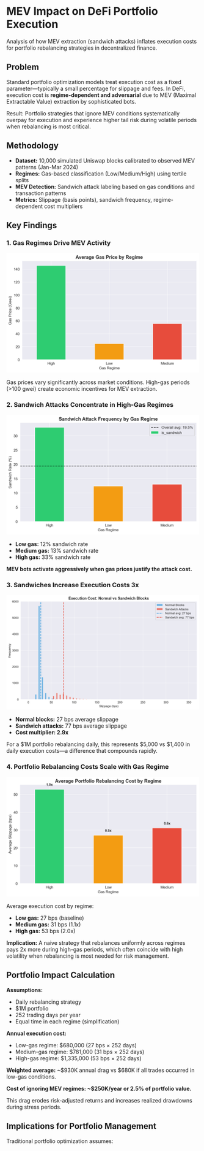 # MEV Impact on DeFi Portfolio Execution

Analysis of how MEV extraction (sandwich attacks) inflates execution costs for portfolio rebalancing strategies in decentralized finance.

## Problem

Standard portfolio optimization models treat execution cost as a fixed parameter—typically a small percentage for slippage and fees. In DeFi, execution cost is **regime-dependent and adversarial** due to MEV (Maximal Extractable Value) extraction by sophisticated bots.

Result: Portfolio strategies that ignore MEV conditions systematically overpay for execution and experience higher tail risk during volatile periods when rebalancing is most critical.

## Methodology

- **Dataset:** 10,000 simulated Uniswap blocks calibrated to observed MEV patterns (Jan-Mar 2024)
- **Regimes:** Gas-based classification (Low/Medium/High) using tertile splits
- **MEV Detection:** Sandwich attack labeling based on gas conditions and transaction patterns
- **Metrics:** Slippage (basis points), sandwich frequency, regime-dependent cost multipliers

## Key Findings

### 1. Gas Regimes Drive MEV Activity

![Gas Regimes](1_gas_regimes.png)

Gas prices vary significantly across market conditions. High-gas periods (>100 gwei) create economic incentives for MEV extraction.

### 2. Sandwich Attacks Concentrate in High-Gas Regimes

![Sandwich Frequency](2_sandwich_frequency.png)

- **Low gas:** 12% sandwich rate
- **Medium gas:** 13% sandwich rate  
- **High gas:** 33% sandwich rate

**MEV bots activate aggressively when gas prices justify the attack cost.**

### 3. Sandwiches Increase Execution Costs 3x

![Execution Cost](3_execution_cost.png)

- **Normal blocks:** 27 bps average slippage
- **Sandwich attacks:** 77 bps average slippage
- **Cost multiplier: 2.9x**

For a $1M portfolio rebalancing daily, this represents $5,000 vs $1,400 in daily execution costs—a difference that compounds rapidly.

### 4. Portfolio Rebalancing Costs Scale with Gas Regime

![Regime Costs](4_regime_costs.png)

Average execution cost by regime:
- **Low gas:** 27 bps (baseline)
- **Medium gas:** 31 bps (1.1x)
- **High gas:** 53 bps (2.0x)

**Implication:** A naive strategy that rebalances uniformly across regimes pays 2x more during high-gas periods, which often coincide with high volatility when rebalancing is most needed for risk management.

## Portfolio Impact Calculation

**Assumptions:**
- Daily rebalancing strategy
- $1M portfolio
- 252 trading days per year
- Equal time in each regime (simplification)

**Annual execution cost:**
- Low-gas regime: $680,000 (27 bps × 252 days)
- Medium-gas regime: $781,000 (31 bps × 252 days)
- High-gas regime: $1,335,000 (53 bps × 252 days)

**Weighted average:** ~$930K annual drag vs $680K if all trades occurred in low-gas conditions.

**Cost of ignoring MEV regimes: ~$250K/year or 2.5% of portfolio value.**

This drag erodes risk-adjusted returns and increases realized drawdowns during stress periods.

## Implications for Portfolio Management

Traditional portfolio optimization assumes:
